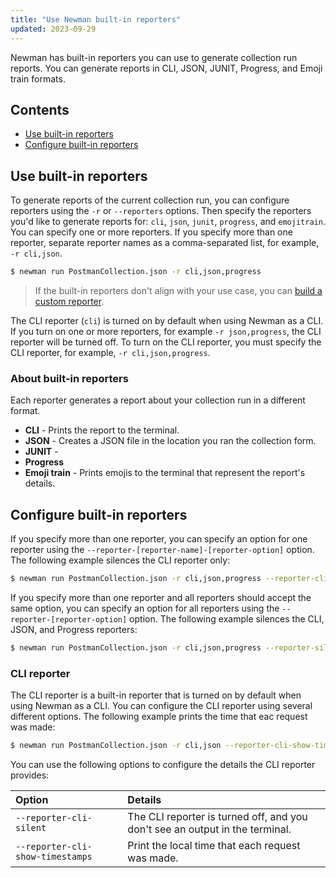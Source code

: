 ```yaml
---
title: "Use Newman built-in reporters"
updated: 2023-09-29
---
```


Newman has built-in reporters you can use to generate collection run reports. You can generate reports in CLI, JSON, JUNIT, Progress, and Emoji train formats.

## Contents

* [Use built-in reporters](#use-built-in-reporters)
* [Configure built-in reporters](#configure-built-in-reporters)

## Use built-in reporters

To generate reports of the current collection run, you can configure reporters using the `-r` or `--reporters` options. Then specify the reporters you'd like to generate reports for: `cli`, `json`, `junit`, `progress`, and `emojitrain`. You can specify one or more reporters. If you specify more than one reporter, separate reporter names as a comma-separated list, for example, `-r cli,json`.

```bash
$ newman run PostmanCollection.json -r cli,json,progress
```

> If the built-in reporters don't align with your use case, you can [build a custom reporter](/docs/collections/using-newman-cli/newman-custom-reporters/).

The CLI reporter (`cli`) is turned on by default when using Newman as a CLI. If you turn on one or more reporters, for example `-r json,progress`, the CLI reporter will be turned off. To turn on the CLI reporter, you must specify the CLI reporter, for example, `-r cli,json,progress`.

### About built-in reporters

Each reporter generates a report about your collection run in a different format.

* **CLI** - Prints the report to the terminal.
* **JSON** - Creates a JSON file in the location you ran the collection form.
* **JUNIT** -
* **Progress**
* **Emoji train** - Prints emojis to the terminal that represent the report's details.

## Configure built-in reporters

If you specify more than one reporter, you can specify an option for one reporter using the `--reporter-[reporter-name]-[reporter-option]` option. The following example silences the CLI reporter only:

```bash
$ newman run PostmanCollection.json -r cli,json,progress --reporter-cli-silent
```

If you specify more than one reporter and all reporters should accept the same option, you can specify an option for all reporters using the `--reporter-[reporter-option]` option. The following example silences the CLI, JSON, and Progress reporters:

```bash
$ newman run PostmanCollection.json -r cli,json,progress --reporter-silent
```

### CLI reporter

The CLI reporter is a built-in reporter that is turned on by default when using Newman as a CLI. You can configure the CLI reporter using several different options. The following example prints the time that eac request was made:

```bash
$ newman run PostmanCollection.json -r cli,json --reporter-cli-show-timestamps
```

You can use the following options to configure the details the CLI reporter provides:

| Option | Details |
|:--|:--|
| `--reporter-cli-silent` | The CLI reporter is turned off, and you don't see an output in the terminal. |
| `--reporter-cli-show-timestamps` | Print the local time that each request was made. |
